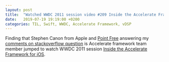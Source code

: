 ```yaml
---
layout: post
title:  "Watched WWDC 2011 session video #209 Inside the Accelerate Framework for iOS"
date:   2019-07-19 19:19:00 +0200
categories: TIL, Swift, WWDC, Accelerate Framework, vDSP
---
```

Finding that Stephen Canon from Apple and [Point Free](https://www.pointfree.co) answering my [comments on stackoverflow question](https://stackoverflow.com/a/12143923/942513) is Accelerate framework team member jumped to watch WWDC 2011 session [Inside the Accelerate Framework for iOS](https://developer.apple.com/videos/play/wwdc2011/209/).

